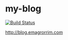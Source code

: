 # my-blog

[![Build Status](https://travis-ci.org/emagrorrim/my-blog.svg?branch=master)](https://travis-ci.org/emagrorrim/my-blog)

http://blog.emagrorrim.com
